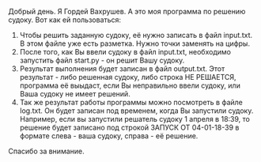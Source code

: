 Добрый день. Я Гордей Вахрушев. А это моя программа по решению судоку. Вот как ей пользоваться:


1) Чтобы решить заданную судоку, её нужно записать в файл input.txt. В этом файле уже есть разметка. Нужно точки заменять на цифры.
2) После того, как Вы ввели судоку в файл input.txt, необходимо запустить файл start.py - он решит Вашу судоку.
3) Результат выполнения будет записан в файл output.txt. Этот результат - либо решенная судоку, либо строка НЕ РЕШАЕТСЯ, 
программа её выыдаст, если Вы неправильно ввели судоку, или Ваша судоку не имеет решений.
4) Так же результат работы программы можно посмотреть в файле log.txt. Он будет записан под временем, когда Вы запустили судоку. 
Например, если вы запустили решатель судоку 1 апреля в 18:39, то решение будет записано под строкой ЗАПУСК ОТ 04-01-18-39 в формате 
слева - ваша судоку, справа - её решение.

Спасибо за внимание.
